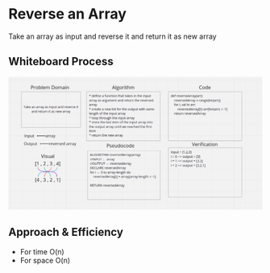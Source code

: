 # Reverse an Array
Take an array as input and reverse it and return it as new array

## Whiteboard Process
![array-reverse](array-reverse.png)

## Approach & Efficiency
* For time O(n)
* For space O(n)